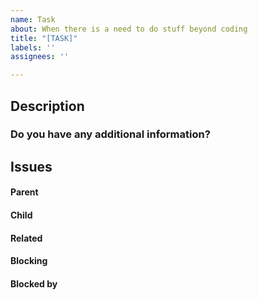 ```yaml
---
name: Task
about: When there is a need to do stuff beyond coding
title: "[TASK]"
labels: ''
assignees: ''

---
```


## Description

### Do you have any additional information?



##  Issues
<!-- Issue relationships
If it is possible, link issues via task lists sorted by issue numbers like:

- [ ] #1 [BUG] X is not working
- [ ] #2 [DESIGN] Design for X
-->

#### Parent



#### Child



#### Related



#### Blocking



#### Blocked by

